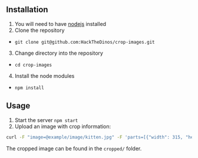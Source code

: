 ## Installation

1. You will need to have [nodejs](https://nodejs.org/en/) installed
2. Clone the repository
  * `git clone git@github.com:HackTheDinos/crop-images.git`
3. Change directory into the repository
  * `cd crop-images`
4. Install the node modules
  * `npm install`

## Usage

1. Start the server `npm start`
2. Upload an image with crop information:

```sh
curl -F "image=@example/image/kitten.jpg" -F 'parts=[{"width": 315, "height": 250, "x": 591, "y": 217}]' 'http://localhost:3000/crop'
```

The cropped image can be found in the `cropped/` folder.

